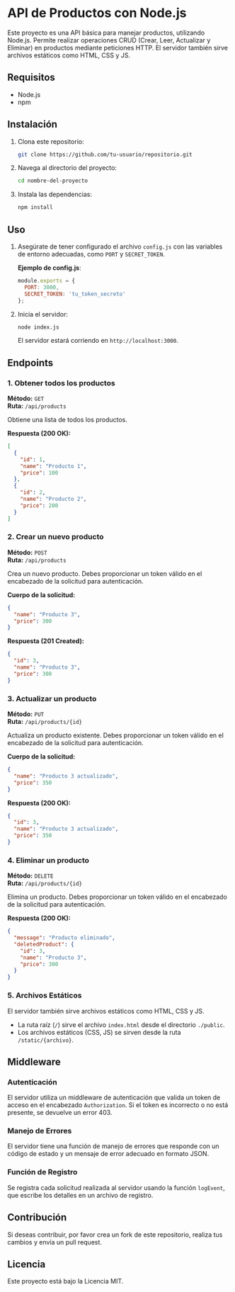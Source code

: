 # API de Productos con Node.js

Este proyecto es una API básica para manejar productos, utilizando Node.js. Permite realizar operaciones CRUD (Crear, Leer, Actualizar y Eliminar) en productos mediante peticiones HTTP. El servidor también sirve archivos estáticos como HTML, CSS y JS.

## Requisitos

- Node.js
- npm

## Instalación

1. Clona este repositorio:
   ```bash
   git clone https://github.com/tu-usuario/repositorio.git
   ```

2. Navega al directorio del proyecto:
   ```bash
   cd nombre-del-proyecto
   ```

3. Instala las dependencias:
   ```bash
   npm install
   ```

## Uso

1. Asegúrate de tener configurado el archivo `config.js` con las variables de entorno adecuadas, como `PORT` y `SECRET_TOKEN`.
   
   **Ejemplo de config.js**:
   ```js
   module.exports = {
     PORT: 3000,
     SECRET_TOKEN: 'tu_token_secreto'
   };
   ```

2. Inicia el servidor:
   ```bash
   node index.js
   ```

   El servidor estará corriendo en `http://localhost:3000`.

## Endpoints

### 1. Obtener todos los productos

**Método:** `GET`  
**Ruta:** `/api/products`

Obtiene una lista de todos los productos.

**Respuesta (200 OK):**
```json
[
  {
    "id": 1,
    "name": "Producto 1",
    "price": 100
  },
  {
    "id": 2,
    "name": "Producto 2",
    "price": 200
  }
]
```

### 2. Crear un nuevo producto

**Método:** `POST`  
**Ruta:** `/api/products`

Crea un nuevo producto. Debes proporcionar un token válido en el encabezado de la solicitud para autenticación.

**Cuerpo de la solicitud:**
```json
{
  "name": "Producto 3",
  "price": 300
}
```

**Respuesta (201 Created):**
```json
{
  "id": 3,
  "name": "Producto 3",
  "price": 300
}
```

### 3. Actualizar un producto

**Método:** `PUT`  
**Ruta:** `/api/products/{id}`

Actualiza un producto existente. Debes proporcionar un token válido en el encabezado de la solicitud para autenticación.

**Cuerpo de la solicitud:**
```json
{
  "name": "Producto 3 actualizado",
  "price": 350
}
```

**Respuesta (200 OK):**
```json
{
  "id": 3,
  "name": "Producto 3 actualizado",
  "price": 350
}
```

### 4. Eliminar un producto

**Método:** `DELETE`  
**Ruta:** `/api/products/{id}`

Elimina un producto. Debes proporcionar un token válido en el encabezado de la solicitud para autenticación.

**Respuesta (200 OK):**
```json
{
  "message": "Producto eliminado",
  "deletedProduct": {
    "id": 3,
    "name": "Producto 3",
    "price": 300
  }
}
```

### 5. Archivos Estáticos

El servidor también sirve archivos estáticos como HTML, CSS y JS.

- La ruta raíz (`/`) sirve el archivo `index.html` desde el directorio `./public`.
- Los archivos estáticos (CSS, JS) se sirven desde la ruta `/static/{archivo}`.

## Middleware

### Autenticación

El servidor utiliza un middleware de autenticación que valida un token de acceso en el encabezado `Authorization`. Si el token es incorrecto o no está presente, se devuelve un error 403.

### Manejo de Errores

El servidor tiene una función de manejo de errores que responde con un código de estado y un mensaje de error adecuado en formato JSON.

### Función de Registro

Se registra cada solicitud realizada al servidor usando la función `logEvent`, que escribe los detalles en un archivo de registro.

## Contribución

Si deseas contribuir, por favor crea un fork de este repositorio, realiza tus cambios y envía un pull request.

## Licencia

Este proyecto está bajo la Licencia MIT.
